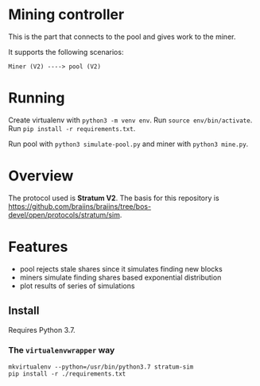 # Mining controller

This is the part that connects to the pool and gives work to the miner.

It supports the following scenarios:

```
Miner (V2) ----> pool (V2)
```

# Running

Create virtualenv with `python3 -m venv env`.
Run `source env/bin/activate`.
Run `pip install -r requirements.txt`.

Run pool with `python3 simulate-pool.py` and miner with `python3 mine.py`.

# Overview

The protocol used is **Stratum V2**. The basis for this repository is https://github.com/braiins/braiins/tree/bos-devel/open/protocols/stratum/sim.

# Features

- pool rejects stale shares since it simulates finding new blocks
- miners simulate finding shares based exponential distribution
- plot results of series of simulations


## Install

Requires Python 3.7.

### The `virtualenvwrapper` way

```
mkvirtualenv --python=/usr/bin/python3.7 stratum-sim
pip install -r ./requirements.txt
```

